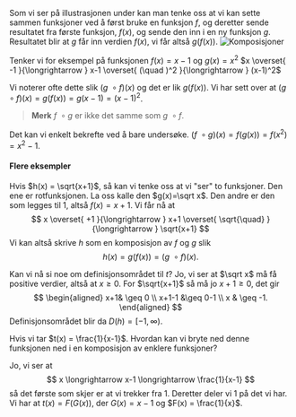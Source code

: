Som vi ser på illustrasjonen under kan man tenke oss at vi kan sette sammen funksjoner ved å først bruke en funksjon $f$, og deretter sende resultatet fra første funksjon, $f(x)$, og sende den inn i en ny funksjon $g$. Resultatet blir at $g$ får inn verdien $f(x)$, vi får altså $g(f(x))$.
![Komposisjoner](Files/komposisjoner.svg)

Tenker vi for eksempel på funksjonen $f(x) = x-1$ og $g(x) = x^2$
$x \overset{ -1 }{\longrightarrow  } x-1 \overset{ (\quad )^2 }{\longrightarrow  } (x-1)^2$

Vi noterer ofte dette slik $(g\ \circ f)(x)$ og det er lik $g(f(x))$. Vi har sett over at $(g\ \circ f)(x) = g(f(x)) = g(x-1) = (x-1)^2$. 
> **Merk**
> $f\ \circ g$ er ikke det samme som $g \ \circ f$. 

Det kan vi enkelt bekrefte ved å bare undersøke.
$(f\ \circ g)(x) = f(g(x)) = f(x^2) = x^2-1$.

#### Flere eksempler

Hvis $h(x) = \sqrt{x+1}$, så kan vi tenke oss at vi "ser" to funksjoner. Den ene er rotfunksjonen. La oss kalle den $g(x)=\sqrt x$. Den andre er den som legges til 1, altså $f(x) = x+1$. Vi får nå at 
$$
x \overset{ +1 }{\longrightarrow  } x+1 \overset{ \sqrt{\quad} }{\longrightarrow  } \sqrt{x+1}
$$
Vi kan altså skrive $h$ som en komposisjon av $f$ og $g$ slik
$$
h(x) = g(f(x))  = (g\ \circ f)(x).
$$

Kan vi nå si noe om definisjonsområdet til $t$? Jo, vi ser at $\sqrt x$ må få positive verdier, altså at $x\geq 0$. For $\sqrt{x+1}$ så må jo $x+1 \geq 0$, det gir
$$
\begin{aligned} 
  x+1& \geq 0 \\
  x+1-1 &\geq 0-1 \\
  x & \geq -1.
\end{aligned} 
$$
Definisjonsområdet blir da $D(h) = [-1,\infty).$

Hvis vi tar $t(x) = \frac{1}{x-1}$. Hvordan kan vi bryte ned denne funksjonen ned i en komposisjon av enklere funksjoner?

Jo, vi ser at
$$
x \longrightarrow x-1 \longrightarrow \frac{1}{x-1}
$$
så det første som skjer er at vi trekker fra 1. Deretter deler vi 1 på det vi har. Vi har at $t(x) = F(G(x))$, der $G(x)  = x-1$ og $F(x) = \frac{1}{x}$. 

<br><br> <br><br> <br><br> <br><br> <br><br> <br><br> <br><br> <br><br> <br><br> <br><br> <br><br> 

